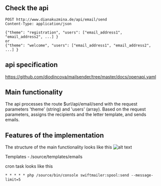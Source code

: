## Check the api ##

```
POST http://www.dianakuzmina.de/api/email/send
Content-Type: application/json

{"theme": "registration", "users": ["email_address1", "email_address2", ...] }
or
{"theme": "welcome", "users": ["email_address1", "email_address2", ...] }
```

## api specification ##
https://github.com/diodincova/mailsender/tree/master/docs/openapi.yaml

## Main functionality ##
The api processes the route $url/api/email/send with the request 
parameters 'theme' (string) and 'users' (array). 
Based on the request parameters, assigns the recipients 
and the letter template, and sends emails.

## Features of the implementation ##
The structure of the main functionality looks like this
![alt text](https://pp.userapi.com/c846216/v846216418/18bff8/P-bt3Fv2fho.jpg)

Templates - /source/templates/emails

cron task looks like this
```
* * * * * php /source/bin/console swiftmailer:spool:send --message-limit=5
```
